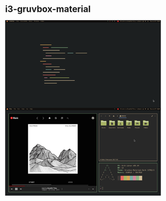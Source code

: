 # i3-gruvbox-material

![00.png](https://github.com/Marcox132/i3-gruvbox-material/blob/main/screenshots/00.png)

